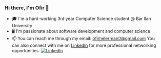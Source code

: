 ### Hi there, I'm Ofir 👋
- 🎓 I'm a hard-working 3rd year Computer Science student @ Bar Ilan University 
- 🖥️ I'm passionate about software development and computer science
- 📫 You can reach me through my email: ofirhelerman0@gmail.com
 You can also connect with me on [LinkedIn](https://www.linkedin.com/in/ofir-helerman-79261a1b3/) for more professional networking opportunities. [![LinkedIn](path_to_linkedin_logo_image)](https://www.linkedin.com/in/ofir-helerman-79261a1b3/)
 
<!--
**OfirHelerman/OfirHelerman** is a ✨ _special_ ✨ repository because its `README.md` (this file) appears on your GitHub profile.

Here are some ideas to get you started:

- 🔭 I’m currently working on ...
- 🌱 I’m currently learning ...
- 👯 I’m looking to collaborate on ...
- 🤔 I’m looking for help with ...
- 💬 Ask me about ...
- 📫 How to reach me: ...
- 😄 Pronouns: ...
- ⚡ Fun fact: ...
-->
